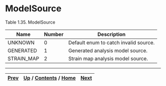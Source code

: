 # ModelSource

Table 1.35. ModelSource

Name| Number| Description  
---|---|---  
UNKNOWN| 0| Default enum to catch invalid source.  
GENERATED| 1| Generated analysis model source.  
STRAIN_MAP| 2| Strain map analysis model source.  
  
  

* * *

[Prev](ch01s03s19.md) | [Up](ch01s03.md) / [Contents](index.md) / [Home](../../index.htm)|  [Next](ch01s03s21.md)  
---|---|---

